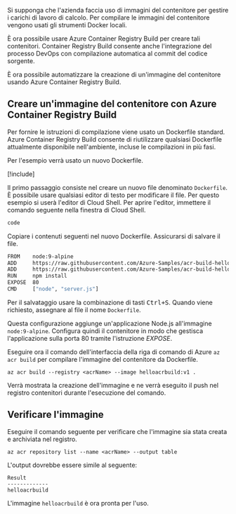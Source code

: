 Si supponga che l'azienda faccia uso di immagini del contenitore per gestire i carichi di lavoro di calcolo. Per compilare le immagini del contenitore vengono usati gli strumenti Docker locali.

È ora possibile usare Azure Container Registry Build per creare tali contenitori. Container Registry Build consente anche l'integrazione del processo DevOps con compilazione automatica al commit del codice sorgente.

È ora possibile automatizzare la creazione di un'immagine del contenitore usando Azure Container Registry Build.

## <a name="create-a-container-image-with-azure-container-registry-build"></a>Creare un'immagine del contenitore con Azure Container Registry Build

Per fornire le istruzioni di compilazione viene usato un Dockerfile standard. Azure Container Registry Build consente di riutilizzare qualsiasi Dockerfile attualmente disponibile nell'ambiente, incluse le compilazioni in più fasi.

Per l'esempio verrà usato un nuovo Dockerfile. 

<!-- Activate the sandbox -->
[!include[](../../../includes/azure-sandbox-activate.md)]

Il primo passaggio consiste nel creare un nuovo file denominato `Dockerfile`. È possibile usare qualsiasi editor di testo per modificare il file. Per questo esempio si userà l'editor di Cloud Shell. Per aprire l'editor, immettere il comando seguente nella finestra di Cloud Shell.

```bash
code
```

Copiare i contenuti seguenti nel nuovo Dockerfile. Assicurarsi di salvare il file. 

```bash
FROM    node:9-alpine
ADD     https://raw.githubusercontent.com/Azure-Samples/acr-build-helloworld-node/master/package.json /
ADD     https://raw.githubusercontent.com/Azure-Samples/acr-build-helloworld-node/master/server.js /
RUN     npm install
EXPOSE  80
CMD     ["node", "server.js"]
```

Per il salvataggio usare la combinazione di tasti <kbd>Ctrl+S</kbd>. Quando viene richiesto, assegnare al file il nome `Dockerfile`.

Questa configurazione aggiunge un'applicazione Node.js all'immagine `node:9-alpine`. Configura quindi il contenitore in modo che gestisca l'applicazione sulla porta 80 tramite l'istruzione *EXPOSE*.

Eseguire ora il comando dell'interfaccia della riga di comando di Azure `az acr build` per compilare l'immagine del contenitore da Dockerfile.

```azurecli
az acr build --registry <acrName> --image helloacrbuild:v1 .
```

Verrà mostrata la creazione dell'immagine e ne verrà eseguito il push nel registro contenitori durante l'esecuzione del comando.

## <a name="verify-the-image"></a>Verificare l'immagine

Eseguire il comando seguente per verificare che l'immagine sia stata creata e archiviata nel registro.

```azurecli
az acr repository list --name <acrName> --output table
```

L'output dovrebbe essere simile al seguente:

```console
Result
-------------
helloacrbuild
```

L'immagine `helloacrbuild` è ora pronta per l'uso.
